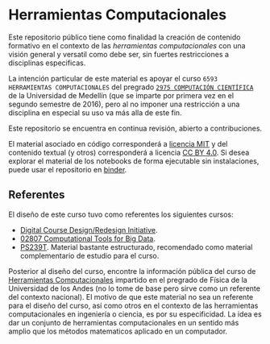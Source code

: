 # Herramientas Computacionales  

Este repositorio público tiene como finalidad la creación de contenido formativo en el contexto de las *herramientas computacionales* con una visión general y versatil como debe ser, sin fuertes restricciones a disciplinas especificas.  

La intención particular de este material es apoyar el curso `6593 HERRAMIENTAS COMPUTACIONALES` del pregrado [`2975 COMPUTACIÓN CIENTÍFICA`](http://www.udem.edu.co/index.php/departamento-de-ciencias-basicas-programas-de-pregrado/computacion-cientifica) de la Universidad de Medellín (que se imparte por primera vez en el segundo semestre de 2016), pero al no imponer una restricción a una disciplina en especial su uso va más alla de este fin.  

Este repositorio se encuentra en continua revisión, abierto a contribuciones.  

El material asociado en código corresponderá a [licencia MIT](LICENSE) y del contenido textual (y otros) corresponderá a licencia [CC BY 4.0](https://creativecommons.org/licenses/by/4.0/). Si desea explorar el material de los notebooks de forma ejecutable sin instalaciones, puede usar el repositorio en [binder](http://mybinder.org/repo/cosmoscalibur/herramientas_computacionales).  

## Referentes  

El diseño de este curso tuvo como referentes los siguientes cursos:  

+ [Digital Course Design/Redesign Initiative](https://www.bates.edu/dof/faculty-scholarship/grants-teaching-support/digital-course-designredesign-initiative/).  
+ [02807 Computational Tools for Big Data](https://toolsforbigdata.com/).  
+ [PS239T](https://github.com/rochelleterman/PS239T). Material bastante estructurado, recomendado como material complementario de estudio para el curso.  

Posterior al diseño del curso, encontre la información pública del curso de [Herramientas Computacionales](https://github.com/ComputoCienciasUniandes/HerramientasComputacionales) impartido en el pregrado de Física de la 
Universidad de los Andes (no lo tome de base pero sirve como un referente del contexto nacional). El motivo de que este material no sea un referente para el diseño del curso, así como otros en el contexto de las herramientas 
computacionales en ingeniería o ciencia, es por su especificidad. La idea es dar un conjunto de herramientas computacionales en un sentido más amplio que los métodos matematicos aplicado en un computador.  
